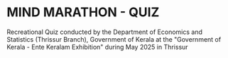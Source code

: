 # MIND MARATHON - QUIZ

Recreational Quiz conducted by the Department of Economics and Statistics (Thrissur Branch), Government of Kerala at the "Government of Kerala - Ente Keralam Exhibition" during May 2025 in Thrissur